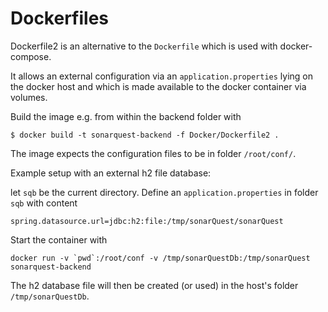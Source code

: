 # Dockerfiles

Dockerfile2 is an alternative to the `Dockerfile` which is
used with docker-compose.

It allows an external configuration via an `application.properties`
lying on the docker host and which is made available to the
docker container via volumes.

Build the image e.g. from within the backend folder with

```
$ docker build -t sonarquest-backend -f Docker/Dockerfile2 .
```

The image expects the configuration files to be in folder `/root/conf/`.

Example setup with an external h2 file database:

let `sqb` be the current directory.
Define an `application.properties` in folder `sqb` with content

```
spring.datasource.url=jdbc:h2:file:/tmp/sonarQuest/sonarQuest
```

Start the container with

```
docker run -v `pwd`:/root/conf -v /tmp/sonarQuestDb:/tmp/sonarQuest sonarquest-backend
```

The h2 database file will then be created (or used) in the host's folder
`/tmp/sonarQuestDb`.


